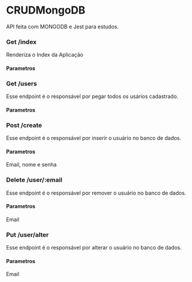# CRUDMongoDB
API feita com MONGODB e Jest para estudos.

### Get /index
Renderiza o Index da Aplicação

#### Parametros

### Get /users
Esse endpoint é o responsável por pegar todos os usários cadastrado.

#### Parametros

### Post /create
Esse endpoint é o responsável por inserir o usuário no banco de dados.

#### Parametros
Email, nome e senha

### Delete /user/:email
Esse endpoint é o responsável por remover o usuário no banco de dados.

#### Parametros
Email

### Put /user/alter
Esse endpoint é o responsável por alterar o usuário no banco de dados.

#### Parametros
Email


